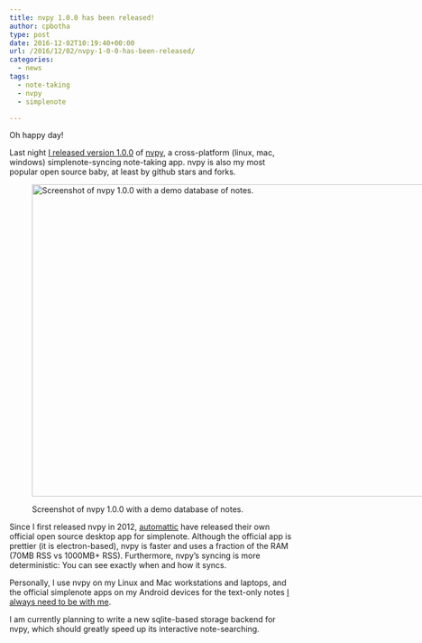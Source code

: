 ```yaml
---
title: nvpy 1.0.0 has been released!
author: cpbotha
type: post
date: 2016-12-02T10:19:40+00:00
url: /2016/12/02/nvpy-1-0-0-has-been-released/
categories:
  - news
tags:
  - note-taking
  - nvpy
  - simplenote

---
```

Oh happy day!

Last night [I released version 1.0.0][1] of [nvpy][2], a cross-platform (linux, mac, windows) simplenote-syncing note-taking app. nvpy is also my most popular open source baby, at least by github stars and forks.<figure id="attachment_2649" aria-describedby="caption-attachment-2649" style="width: 840px" class="wp-caption alignnone"><a href="https://cpbotha.net/wp-content/uploads/2016/12/2016-12-02-115217_1032x679_scrot.png" data-rel="lightbox-image-0" data-rl_title="" data-rl_caption="" title="">

<img data-attachment-id="2649" data-permalink="https://cpbotha.net/2016/12/02/nvpy-1-0-0-has-been-released/2016-12-02-115217_1032x679_scrot/" data-orig-file="https://cpbotha.net/wp-content/uploads/2016/12/2016-12-02-115217_1032x679_scrot.png" data-orig-size="1032,679" data-comments-opened="1" data-image-meta="{&quot;aperture&quot;:&quot;0&quot;,&quot;credit&quot;:&quot;&quot;,&quot;camera&quot;:&quot;&quot;,&quot;caption&quot;:&quot;&quot;,&quot;created_timestamp&quot;:&quot;0&quot;,&quot;copyright&quot;:&quot;&quot;,&quot;focal_length&quot;:&quot;0&quot;,&quot;iso&quot;:&quot;0&quot;,&quot;shutter_speed&quot;:&quot;0&quot;,&quot;title&quot;:&quot;&quot;,&quot;orientation&quot;:&quot;0&quot;}" data-image-title="2016-12-02-115217_1032x679_scrot" data-image-description="" data-medium-file="https://cpbotha.net/wp-content/uploads/2016/12/2016-12-02-115217_1032x679_scrot-300x197.png" data-large-file="https://cpbotha.net/wp-content/uploads/2016/12/2016-12-02-115217_1032x679_scrot-1024x674.png" class="size-large wp-image-2649" src="https://cpbotha.net/wp-content/uploads/2016/12/2016-12-02-115217_1032x679_scrot-1024x674.png" alt="Screenshot of nvpy 1.0.0 with a demo database of notes." width="840" height="553" srcset="https://cpbotha.net/wp-content/uploads/2016/12/2016-12-02-115217_1032x679_scrot-1024x674.png 1024w, https://cpbotha.net/wp-content/uploads/2016/12/2016-12-02-115217_1032x679_scrot-300x197.png 300w, https://cpbotha.net/wp-content/uploads/2016/12/2016-12-02-115217_1032x679_scrot-768x505.png 768w, https://cpbotha.net/wp-content/uploads/2016/12/2016-12-02-115217_1032x679_scrot.png 1032w" sizes="(max-width: 709px) 85vw, (max-width: 909px) 67vw, (max-width: 1362px) 62vw, 840px" /></a><figcaption id="caption-attachment-2649" class="wp-caption-text">Screenshot of nvpy 1.0.0 with a demo database of notes.</figcaption></figure> 

Since I first released nvpy in 2012, [automattic][3] have released their own official open source desktop app for simplenote. Although the official app is prettier (it is electron-based), nvpy is faster and uses a fraction of the RAM (70MB RSS vs 1000MB+ RSS). Furthermore, nvpy&#8217;s syncing is more deterministic: You can see exactly when and how it syncs.

Personally, I use nvpy on my Linux and Mac workstations and laptops, and the official simplenote apps on my Android devices for the text-only notes [I always need to be with me][4].

I am currently planning to write a new sqlite-based storage backend for nvpy, which should greatly speed up its interactive note-searching.

 [1]: https://groups.google.com/forum/#!topic/nvpy/9r3ED7w3axs
 [2]: https://github.com/cpbotha/nvpy
 [3]: https://automattic.com/
 [4]: /2016/01/05/note-taking-strategy-early-2016/
